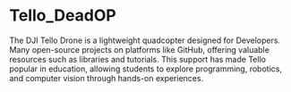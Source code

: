 # Tello_DeadOP
The DJI Tello Drone is a lightweight quadcopter designed for Developers. Many open-source projects on platforms like GitHub, offering valuable resources such as libraries and tutorials. This support has made Tello popular in education, allowing students to explore programming, robotics, and computer vision through hands-on experiences.
